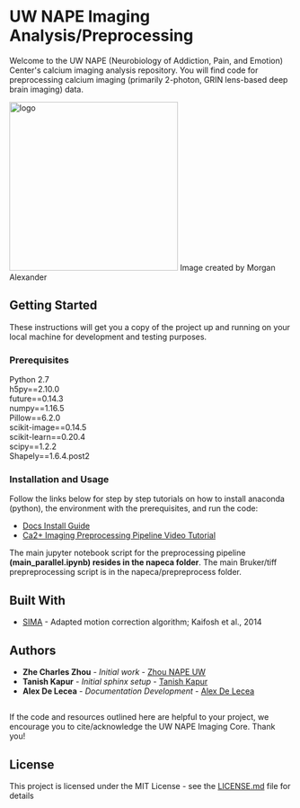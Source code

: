 # UW NAPE Imaging Analysis/Preprocessing

Welcome to the UW NAPE (Neurobiology of Addiction, Pain, and Emotion) Center's calcium imaging analysis repository. You will find code for preprocessing calcium imaging (primarily 2-photon, GRIN lens-based deep brain imaging) data. 

<img width="300" alt="logo" src="https://github.com/zhounapeuw/NAPE_imaging_analysis/blob/master/docs/_images/logo.jpg">
Image created by Morgan Alexander

## Getting Started

These instructions will get you a copy of the project up and running on your local machine for development and testing purposes. 

### Prerequisites

Python 2.7  
h5py==2.10.0  
future==0.14.3  
numpy==1.16.5  
Pillow==6.2.0  
scikit-image==0.14.5  
scikit-learn==0.20.4  
scipy==1.2.2  
Shapely==1.6.4.post2  

### Installation and Usage

Follow the links below for step by step tutorials on how to install anaconda (python), the environment with the prerequisites, and run the code:

* [Docs Install Guide](https://zhounapeuw.github.io/NAPE_imaging_analysis/install_anaconda_sima.html#)
* [Ca2+ Imaging Preprocessing Pipeline Video Tutorial](https://www.youtube.com/watch?v=j-fUlq6L92U&t=699s)

The main jupyter notebook script for the preprocessing pipeline **(main_parallel.ipynb) resides in the napeca folder**.
The main Bruker/tiff prepreprocessing script is in the napeca/prepreprocess folder.

## Built With

* [SIMA](https://github.com/losonczylab/sima) - Adapted motion correction algorithm; Kaifosh et al., 2014

## Authors

* **Zhe Charles Zhou** - *Initial work* - [Zhou NAPE UW](https://github.com/zhounapeuw)
* **Tanish Kapur** - *Initial sphinx setup* - [Tanish Kapur](https://github.com/tan33sh)
* **Alex De Lecea** - *Documentation Development* - [Alex De Lecea](https://github.com/Alex-de-Lecea)

## 

If the code and resources outlined here are helpful to your project, we encourage you to cite/acknowledge the UW NAPE Imaging Core. Thank you!

## License

This project is licensed under the MIT License - see the [LICENSE.md](LICENSE.md) file for details

